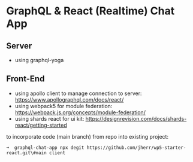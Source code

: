 # GraphQL & React (Realtime) Chat App

## Server

- using graphql-yoga

## Front-End

- using apollo client to manage connection to server: https://www.apollographql.com/docs/react/
- using webpack5 for module federation: https://webpack.js.org/concepts/module-federation/
- using shards react for ui kit: https://designrevision.com/docs/shards-react/getting-started

to incorporate code (main branch) from repo into existing project:

```
➜  graphql-chat-app npx degit https://github.com/jherr/wp5-starter-react.git\#main client
```
